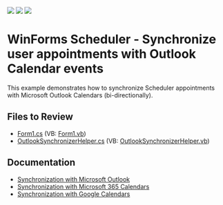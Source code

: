 <!-- default badges list -->
![](https://img.shields.io/endpoint?url=https://codecentral.devexpress.com/api/v1/VersionRange/128635382/15.2.11%2B)
[![](https://img.shields.io/badge/Open_in_DevExpress_Support_Center-FF7200?style=flat-square&logo=DevExpress&logoColor=white)](https://supportcenter.devexpress.com/ticket/details/T423510)
[![](https://img.shields.io/badge/📖_How_to_use_DevExpress_Examples-e9f6fc?style=flat-square)](https://docs.devexpress.com/GeneralInformation/403183)
<!-- default badges end -->

# WinForms Scheduler - Synchronize user appointments with Outlook Calendar events

This example demonstrates how to synchronize Scheduler appointments with Microsoft Outlook Calendars (bi-directionally).


## Files to Review

* [Form1.cs](./CS/SyncWithOutlook/Form1.cs) (VB: [Form1.vb](./VB/SyncWithOutlook/Form1.vb))
* [OutlookSynchronizerHelper.cs](./CS/SyncWithOutlook/OutlookSynchronizerHelper.cs) (VB: [OutlookSynchronizerHelper.vb](./VB/SyncWithOutlook/OutlookSynchronizerHelper.vb))


## Documentation

* [Synchronization with Microsoft Outlook](https://docs.devexpress.com/WindowsForms/3937/controls-and-libraries/scheduler/import-and-export/synchronization-with-microsoft-outlook)
* [Synchronization with Microsoft 365 Calendars](https://docs.devexpress.com/WindowsForms/404317/controls-and-libraries/scheduler/import-and-export/synchronization-with-outlook-365-calendars)
* [Synchronization with Google Calendars](https://docs.devexpress.com/WindowsForms/120605/controls-and-libraries/scheduler/import-and-export/google-calendars)
